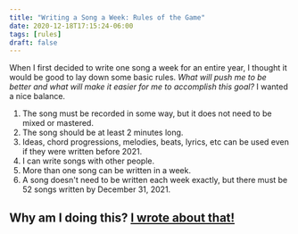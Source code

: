 ```yaml
---
title: "Writing a Song a Week: Rules of the Game"
date: 2020-12-18T17:15:24-06:00
tags: [rules]
draft: false
---
```

When I first decided to write one song a week for an entire year, I thought it would be good to lay down some basic rules. *What will push me to be better and what will make it easier for me to accomplish this goal?* I wanted a nice balance.

1. The song must be recorded in some way, but it does not need to be mixed or mastered.
2. The song should be at least 2 minutes long.
3. Ideas, chord progressions, melodies, beats, lyrics, etc can be used even if they were written before 2021.
4. I can write songs with other people.
5. More than one song can be written in a week.
6. A song doesn't need to be written each week exactly, but there must be 52 songs written by December 31, 2021.

## Why am I doing this? [I wrote about that!](https://writingasongaweek.com)
